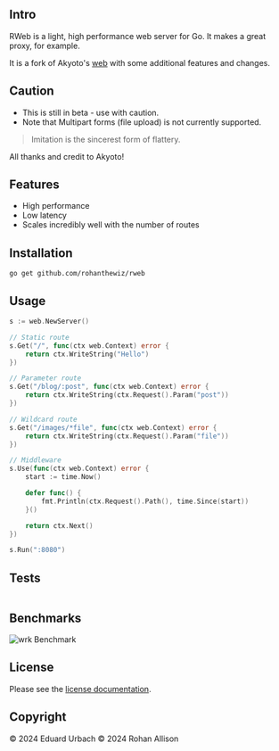 ## Intro
RWeb is a light, high performance web server for Go. It makes a great proxy, for example.

It is a fork of Akyoto's [web](http://git.akyoto.dev/go/web) with some additional features and changes.

## Caution
- This is still in beta - use with caution.
- Note that Multipart forms (file upload) is not currently supported.

> Imitation is the sincerest form of flattery.

All thanks and credit to Akyoto!

## Features

- High performance
- Low latency
- Scales incredibly well with the number of routes

## Installation

```shell
go get github.com/rohanthewiz/rweb
```

## Usage

```go
s := web.NewServer()

// Static route
s.Get("/", func(ctx web.Context) error {
	return ctx.WriteString("Hello")
})

// Parameter route
s.Get("/blog/:post", func(ctx web.Context) error {
	return ctx.WriteString(ctx.Request().Param("post"))
})

// Wildcard route
s.Get("/images/*file", func(ctx web.Context) error {
	return ctx.WriteString(ctx.Request().Param("file"))
})

// Middleware
s.Use(func(ctx web.Context) error {
	start := time.Now()

	defer func() {
		fmt.Println(ctx.Request().Path(), time.Since(start))
	}()

	return ctx.Next()
})

s.Run(":8080")
```

## Tests

```

```

## Benchmarks

![wrk Benchmark](https://i.imgur.com/6cDeZVA.png)

## License

Please see the [license documentation](https://akyoto.dev/license).

## Copyright

© 2024 Eduard Urbach
© 2024 Rohan Allison
